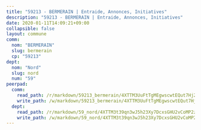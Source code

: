 ```yaml
---
title: "59213 - BERMERAIN | Entraide, Annonces, Initiatives"
description: "59213 - BERMERAIN | Entraide, Annonces, Initiatives"
date: 2020-01-11T14:09:21+09:00
collapsible: false
layout: commune
comm:
  nom: "BERMERAIN"
  slug: bermerain
  cp: "59213"
dept:
  nom: "Nord"
  slug: nord
  num: "59"
peerpad:
  comm:
    read_path: /r/markdown/59213_bermerain/4XTTM3UuFtTgMEgwscwtEQut7Hj2jC1k9iaTYaCnRDrczzsQN
    write_path: /w/markdown/59213_bermerain/4XTTM3UuFtTgMEgwscwtEQut7Hj2jC1k9iaTYaCnRDrczzsQN-K3TgTo8qex5xDpCZ6YbMefVhAKB4Yr8YESrAok9bEHWWyLM784gZtp6hi2RLR7ardibYjGC9U2YyRPoxVT2QswDgAp6WaH6ErMg3T7CAGaLXbuNiooa7oBqu1BfSaxWBiHu4CA4J
  dept:
    read_path: /r/markdown/59_nord/4XTTM3t39qn3wJ5h23Xy7DcxsGHU2vCoMP2z3iS4TUn3TrtdJ
    write_path: /w/markdown/59_nord/4XTTM3t39qn3wJ5h23Xy7DcxsGHU2vCoMP2z3iS4TUn3TrtdJ-K3TgTuZGkuZqXfr6fpmH7pGsMT6ndvZQMyRDze5QBt7XScLWHoBi246kLoDKpTH2Yo4f3AFSSJqGc2ozvNww7qPLqsDjpvahxCbQ6F5znbfjp6kVgaDcTYc9LyhwSfYuCevnvZUQ
---
```


